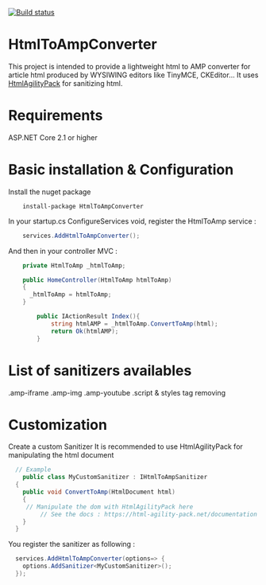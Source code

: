 [![Build status](https://ci.appveyor.com/api/projects/status/yrlvk9bgoo8ib73b?svg=true)](https://ci.appveyor.com/project/antoinebidault/htmltoampconverter)

# HtmlToAmpConverter

This project is intended to provide a lightweight html to AMP converter for article html produced by WYSIWING editors like TinyMCE, CKEditor... It uses [HtmlAgilityPack](https://github.com/zzzprojects/html-agility-pack) for sanitizing html.

# Requirements

ASP.NET Core 2.1 or higher

# Basic installation & Configuration

Install the nuget package

```NPM
	install-package HtmlToAmpConverter
```

In your startup.cs ConfigureServices void, register the HtmlToAmp service :

```C#
	services.AddHtmlToAmpConverter();
```

And then in your controller MVC :
```C#
    private HtmlToAmp _htmlToAmp;

    public HomeController(HtmlToAmp htmlToAmp)
    {
      _htmlToAmp = htmlToAmp;
    }

		public IActionResult Index(){
			string htmlAMP = _htmlToAmp.ConvertToAmp(html);
			return Ok(htmlAMP);
		}
```



# List of sanitizers availables

.amp-iframe
.amp-img
.amp-youtube
.script & styles tag removing


# Customization

Create a custom Sanitizer
It is recommended to use HtmlAgilityPack for manipulating the html document
```C#
  // Example
	public class MyCustomSanitizer : IHtmlToAmpSanitizer
  {
    public void ConvertToAmp(HtmlDocument html)
    {
     // Manipulate the dom with HtmlAgilityPack here
		 // See the docs : https://html-agility-pack.net/documentation
    }
  }
```

You register the sanitizer as following :
```C#
  services.AddHtmlToAmpConverter(options=> {
    options.AddSanitizer<MyCustomSanitizer>();
  });
```
